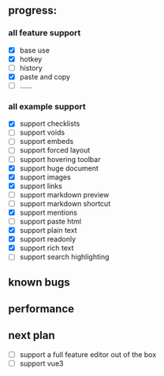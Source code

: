 ## progress:

### all feature support

- [x] base use
- [x] hotkey
- [ ] history
- [x] paste and copy
- [ ] ......

### all example support

- [x] support checklists
- [ ] support voids
- [ ] support embeds
- [ ] support forced layout
- [ ] support hovering toolbar
- [x] support huge document
- [x] support images
- [x] support links
- [ ] support markdown preview
- [ ] support markdown shortcut
- [x] support mentions
- [ ] support paste html
- [x] support plain text
- [x] support readonly
- [x] support rich text
- [ ] support search highlighting

## known bugs


## performance


## next plan

- [ ] support a full feature editor out of the box
- [ ] support vue3
